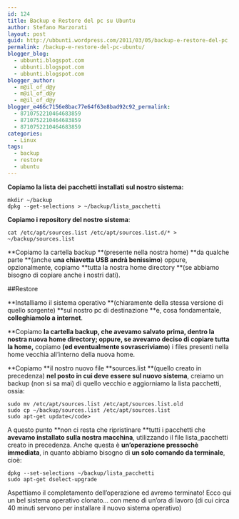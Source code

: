 ```yaml
---
id: 124
title: Backup e Restore del pc su Ubuntu
author: Stefano Marzorati
layout: post
guid: http://ubbunti.wordpress.com/2011/03/05/backup-e-restore-del-pc
permalink: /backup-e-restore-del-pc-ubuntu/
blogger_blog:
  - ubbunti.blogspot.com
  - ubbunti.blogspot.com
  - ubbunti.blogspot.com
blogger_author:
  - m@il_of_d@y
  - m@il_of_d@y
  - m@il_of_d@y
blogger_e466c7156e8bac77e64f63e8bad92c92_permalink:
  - 8710752210464683859
  - 8710752210464683859
  - 8710752210464683859
categories:
  - Linux
tags:
  - backup
  - restore
  - ubuntu
---
```

**Copiamo la lista dei pacchetti installati sul nostro sistema:**

`mkdir ~/backup`  
`dpkg --get-selections > ~/backup/lista_pacchetti`  

**Copiamo i repository del nostro sistema**:   

`cat /etc/apt/sources.list /etc/apt/sources.list.d/* > ~/backup/sources.list`   

**Copiamo la cartella backup **(presente nella nostra home) **da qualche parte **(anche **una chiavetta USB andrà benissimo**) oppure, opzionalmente, copiamo **tutta la nostra home directory **(se abbiamo bisogno di copiare anche i nostri dati).

##Restore   

**Installiamo il sistema operativo **(chiaramente della stessa versione di quello sorgente) **sul nostro pc di destinazione **e, cosa fondamentale, **colleghiamolo a internet**.   

**Copiamo **la cartella **backup**, che avevamo salvato prima, **dentro la nostra nuova home directory**; oppure, se avevamo deciso di copiare tutta la home,** copiamo **(ed eventualmente sovrascriviamo**) i files presenti nella home vecchia all’interno della nuova home.   

**Copiamo **il nostro nuovo file **sources.list **(quello creato in precedenza) **nel posto in cui deve essere sul nuovo sistema**, creiamo un backup (non si sa mai) di quello vecchio e aggiorniamo la lista pacchetti, ossia:   
  
	sudo mv /etc/apt/sources.list /etc/apt/sources.list.old
	sudo cp ~/backup/sources.list /etc/apt/sources.list
	sudo apt-get update</code>   

A questo punto **non ci resta che ripristinare **tutti i pacchetti che **avevamo installato sulla nostra macchina**, utilizzando il file lista_pacchetti creato in precedenza. Anche questa è **un’operazione pressochè immediata**, in quanto abbiamo bisogno di **un solo comando da terminale**, cioè:   

`dpkg --set-selections ~/backup/lista_pacchetti`   
`sudo apt-get dselect-upgrade`   

Aspettiamo il completamento dell’operazione ed avremo terminato! Ecco qui un bel sistema operativo clonato… con meno di un’ora di lavoro (di cui circa 40 minuti servono per installare il nuovo sistema operativo)